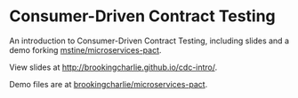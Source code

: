 # Consumer-Driven Contract Testing

An introduction to Consumer-Driven Contract Testing, including slides and a demo
forking [mstine/microservices-pact](https://github.com/mstine/microservices-pact).

View slides at <http://brookingcharlie.github.io/cdc-intro/>.

Demo files are at [brookingcharlie/microservices-pact](https://github.com/brookingcharlie/microservices-pact).
